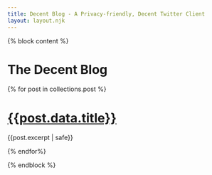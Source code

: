 ```yaml
---
title: Decent Blog - A Privacy-friendly, Decent Twitter Client
layout: layout.njk
---
```


{% block content %}
<div class="container">
  <h1 class="title display-2">The Decent Blog</h1>
  {% for post in collections.post %}
    <h1 class="title display-4 mt-5"><a href="{{post.url}}">{{post.data.title}}</a></h1>
    <p>{{post.excerpt | safe}}</p>
  {% endfor%}
</div>
  
{% endblock %}